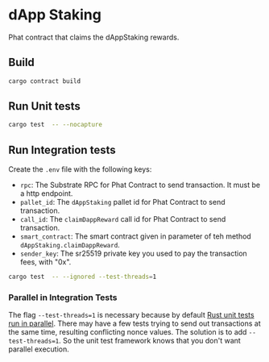 # dApp Staking
Phat contract that claims the dAppStaking rewards.

## Build
```bash
cargo contract build
```

## Run Unit tests
```bash
cargo test  -- --nocapture
```

## Run Integration tests

Create the `.env` file with the following keys:
- `rpc`: The Substrate RPC for Phat Contract to send transaction. It must be a http endpoint.
- `pallet_id`: The `dAppStaking` pallet id for Phat Contract to send transaction.
- `call_id`: The `claimDappReward` call id for Phat Contract to send transaction.
- `smart_contract`: The smart contract given in parameter of teh method `dAppStaking.claimDappReward`.
- `sender_key`: The sr25519 private key you used to pay the transaction fees, with "0x".

```bash
cargo test  -- --ignored --test-threads=1
```

### Parallel in Integration Tests

The flag `--test-threads=1` is necessary because by default [Rust unit tests run in parallel](https://doc.rust-lang.org/book/ch11-02-running-tests.html).
There may have a few tests trying to send out transactions at the same time, resulting
conflicting nonce values.
The solution is to add `--test-threads=1`. So the unit test framework knows that you don't want
parallel execution.



